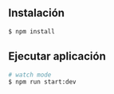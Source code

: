 ## Instalación

```bash
$ npm install
```

## Ejecutar aplicación

```bash
# watch mode
$ npm run start:dev
```
